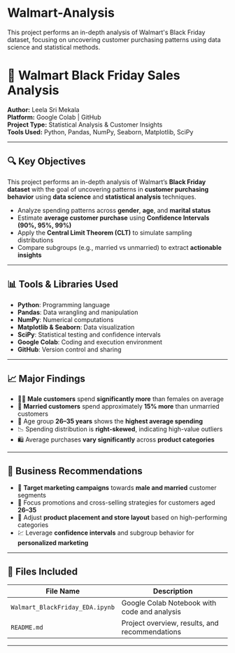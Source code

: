 # Walmart-Analysis
This project performs an in-depth analysis of Walmart's Black Friday dataset, focusing on uncovering customer purchasing patterns using data science and statistical methods.
# 🛒 Walmart Black Friday Sales Analysis

**Author:** Leela Sri Mekala  
**Platform:** Google Colab | GitHub  
**Project Type:** Statistical Analysis & Customer Insights  
**Tools Used:** Python, Pandas, NumPy, Seaborn, Matplotlib, SciPy

---

## 🔍 **Key Objectives**

This project performs an in-depth analysis of Walmart’s **Black Friday dataset** with the goal of uncovering patterns in **customer purchasing behavior** using **data science** and **statistical analysis** techniques.

- Analyze spending patterns across **gender**, **age**, and **marital status**
- Estimate **average customer purchase** using **Confidence Intervals (90%, 95%, 99%)**
- Apply the **Central Limit Theorem (CLT)** to simulate sampling distributions
- Compare subgroups (e.g., married vs unmarried) to extract **actionable insights**

---

## 📊 **Tools & Libraries Used**

- **Python**: Programming language  
- **Pandas**: Data wrangling and manipulation  
- **NumPy**: Numerical computations  
- **Matplotlib & Seaborn**: Data visualization  
- **SciPy**: Statistical testing and confidence intervals  
- **Google Colab**: Coding and execution environment  
- **GitHub**: Version control and sharing  

---

## 📈 **Major Findings**

- 👨‍💼 **Male customers** spend **significantly more** than females on average
- 💍 **Married customers** spend approximately **15% more** than unmarried customers
- 👥 Age group **26–35 years** shows the **highest average spending**
- 📉 Spending distribution is **right-skewed**, indicating high-value outliers
- 🛍️ Average purchases **vary significantly** across **product categories**

---

## 📌 **Business Recommendations**

- 🎯 **Target marketing campaigns** towards **male and married** customer segments
- 🧠 Focus promotions and cross-selling strategies for customers aged **26–35**
- 🛒 Adjust **product placement and store layout** based on high-performing categories
- 💹 Leverage **confidence intervals** and subgroup behavior for **personalized marketing**

---

## 📁 **Files Included**

| File Name                            | Description                                      |
|-------------------------------------|--------------------------------------------------|
| `Walmart_BlackFriday_EDA.ipynb`     | Google Colab Notebook with code and analysis     |
| `README.md`                         | Project overview, results, and recommendations   |

---
